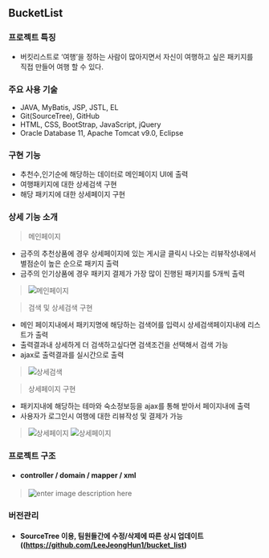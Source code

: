 ## BucketList

### 프로젝트 특징
* 버킷리스트로 ‘여행’을 정하는 사람이 많아지면서 자신이 여행하고 싶은 패키지를 직접 만들어 여행 할 수 있다.


### 주요 사용 기술
* JAVA, MyBatis, JSP, JSTL, EL
* Git(SourceTree), GitHub
* HTML, CSS, BootStrap, JavaScript, jQuery
* Oracle Database 11, Apache Tomcat v9.0, Eclipse

### 구현 기능 
* 추천수,인기순에 해당하는 데이터로 메인페이지 UI에 출력
* 여행패키지에 대한 상세검색 구현 
* 해당 패키지에 대한 상세페이지 구현  

### 상세 기능 소개 
> 메인페이지  
* 금주의 추천상품에 경우 상세페이지에 있는 게시글 클릭시 나오는 리뷰작성내에서 별점순이 높은 순으로 패키지 출력<br>
* 금주의 인기상품에 경우 패키지 결제가 가장 많이 진행된 패키지를 5개씩 출력 

>![메인페이지](https://postfiles.pstatic.net/MjAxODA4MTBfODIg/MDAxNTMzODczODQyMjgx.WQdyEZE6Tao6Cyebljx_gWiwWEhqTvZSE9qkUA1qNBsg.s3b7FB3OYil2KNp4g9Hg_U4x3aLwrkbB2FwLD7IJXKYg.JPEG.djdjejh/jpgmain_.jpg?type=w773)


> 검색 및 상세검색 구현 
* 메인 페이지내에서 패키지명에 해당하는 검색어를 입력시 상세검색페이지내에 리스트가 출력
* 출력결과내 상세하게 더 검색하고싶다면 검색조건을 선택해서 검색 가능 
* ajax로 출력결과를 실시간으로 출력

>![상세검색](https://postfiles.pstatic.net/MjAxODA5MTRfMjQg/MDAxNTM2ODk4Nzg1ODc4.-vOeakgSKNo2LzDsLlwRGYgqubi3IghZ3sbWyLf4d0wg.5Kxlk8lco87vGzWP6PRDqMdjWm8J5WlhHbk8bOaDvhgg.GIF.djdjejh/search23.gif?type=w773)

> 상세페이지 구현  
* 패키지내에 해당하는 테마와 숙소정보등을 ajax를 통해 받아서 페이지내에 출력
* 사용자가 로그인시 여행에 대한 리뷰작성 및 결제가 가능 

>![상세페이지](https://blogfiles.pstatic.net/MjAxODA4MTBfNjgg/MDAxNTMzODczNzU2NDU3.Tw4L1a1c2Q6kzEHFTX7DiFhYDMGNXdKu5WuLd_IV6Aog.Bp7wyVCB7_LoY2aUbSoq-W5yUs7GQbU-_nJ2-O0sekUg.GIF.djdjejh/5.gif)
>![상세페이지](https://s3-eu-west-1.amazonaws.com/froala-eu/temp_files%2F1533878046114-%EC%9D%BC%EC%A0%95.png)

### 프로젝트 구조
* #### controller / domain / mapper / xml <br>
>![enter image description here](https://postfiles.pstatic.net/MjAxODA5MTRfMTMy/MDAxNTM2OTAwMDI4NjA3.boZ0yADkWx2SR0Rri8nOPWRJxaWNGinfFzgrpAP7cfMg.bsPx4AhTOx8lIhuJUPHRGHG10f8JuPhVTRTV-D4Lu34g.PNG.djdjejh/%ED%94%84%EB%A1%9C%EC%A0%9D%ED%8A%B8%EA%B5%AC%EC%A1%B0.png?type=w773)

### 버전관리
* #### SourceTree 이용, 팀원들간에 수정/삭제에 따른 상시 업데이트((https://github.com/LeeJeongHun1/bucket_list)
